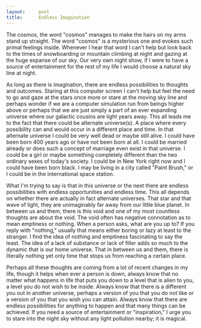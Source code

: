 ```yaml
---
layout:     post
title:      Endless Imagination
---
```


The cosmos, the word "cosmos" manages to make the hairs on my arms stand up straight. The word "cosmos" is a mysterious one and evokes such primal feelings inside. Whenever I hear that word I can't help but look back to the times of snowboarding or mountain climbing at night and gazing at the huge expanse of our sky. Our very own night show, if I were to have a source of entertainment for the rest of my life I would choose a natural sky line at night. 

As long as there is imagination, there are endless possibilities to thoughts and outcomes. Staring at this computer screen I can't help but feel the need to go and gaze at the stars once more or stare at the moving sky line and perhaps wonder if we are a computer simulation run from beings higher above or perhaps that we are just simply a part of an ever expanding universe where our galactic cousins are light years away. This all leads me to the fact that there could be alternate universe(s). A place where every possibility can and would occur in a different place and time. In that alternate universe I could be very well dead or maybe still alive. I could have been born 400 years ago or have not been born at all. I could be married already or does such a concept of marriage even exist in that universe. I could be a girl or maybe something completely different than the two ordinary sexes of today's society. I could be in New York right now and I could have been born black. I may be living in a city called "Paint Brush," or I could be in the international space station. 

What I'm trying to say is that in this universe or the next there are endless possibilities with endless opportunities and endless time. This all depends on whether there are actually in fact alternate universes. That star and that wave of light, they are unimaginably far away from our little blue planet. In between us and them, there is this void and one of my most countless thoughts are about the void. The void often has negative connotation as to mean emptiness or nothing. When a person asks, what are you up to? If you reply with "nothing," usually that means either boring or lazy at least to the stranger. I find the idea of nothing and emptiness fascinating to say the least. The idea of a lack of substance or lack of filler adds so much to the dynamic that is our home universe. That in between us and them, there is literally nothing yet only time that stops us from reaching a certain place. 

Perhaps all these thoughts are coming from a lot of recent changes in my life, though it helps when ever a person is down, always know that no matter what happens in life that puts you down to a level that is alien to you, a level you do not wish to be inside. Always know that there is a different you out in another universe, perhaps a version of you that you do not like or a version of you that you wish you can attain. Always know that there are endless possibilities for anything to happen and that many things can be achieved. If you need a source of entertainment or "inspiration," I urge you to stare into the night sky without any light pollution nearby; it is magical. 